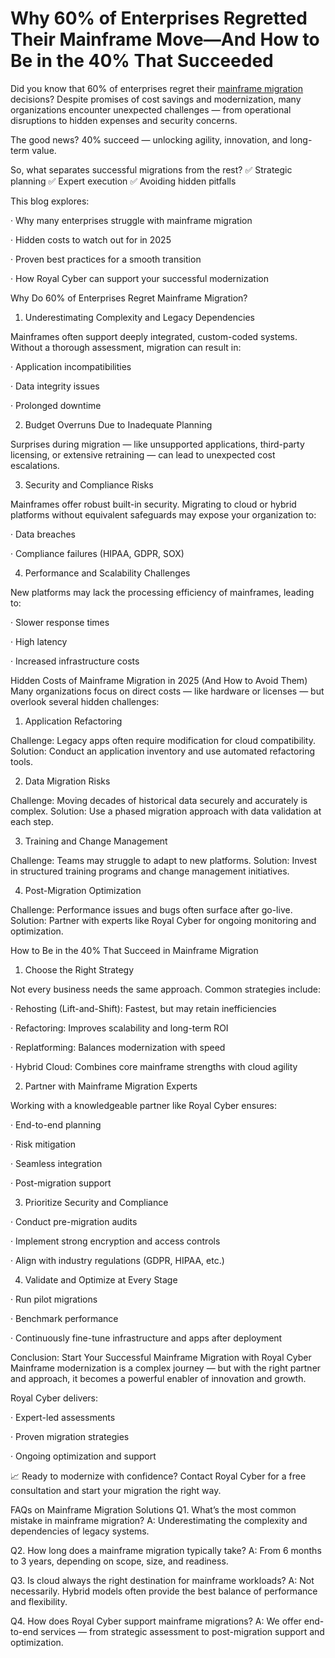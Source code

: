 # Why 60% of Enterprises Regretted Their Mainframe Move—And How to Be in the 40% That Succeeded

Did you know that 60% of enterprises regret their [mainframe migration](https://www.royalcyber.com/technologies/mainframe-applications-services/?refer=Tarun&utm_source=offpage&utm_medium=Post&utm_campaign=mainframe) decisions? Despite promises of cost savings and modernization, many organizations encounter unexpected challenges — from operational disruptions to hidden expenses and security concerns.

The good news? 40% succeed — unlocking agility, innovation, and long-term value.

So, what separates successful migrations from the rest? ✅ Strategic planning ✅ Expert execution ✅ Avoiding hidden pitfalls

This blog explores:

· Why many enterprises struggle with mainframe migration

· Hidden costs to watch out for in 2025

· Proven best practices for a smooth transition

· How Royal Cyber can support your successful modernization

Why Do 60% of Enterprises Regret Mainframe Migration?
1. Underestimating Complexity and Legacy Dependencies

Mainframes often support deeply integrated, custom-coded systems. Without a thorough assessment, migration can result in:

· Application incompatibilities

· Data integrity issues

· Prolonged downtime

2. Budget Overruns Due to Inadequate Planning

Surprises during migration — like unsupported applications, third-party licensing, or extensive retraining — can lead to unexpected cost escalations.

3. Security and Compliance Risks

Mainframes offer robust built-in security. Migrating to cloud or hybrid platforms without equivalent safeguards may expose your organization to:

· Data breaches

· Compliance failures (HIPAA, GDPR, SOX)

4. Performance and Scalability Challenges

New platforms may lack the processing efficiency of mainframes, leading to:

· Slower response times

· High latency

· Increased infrastructure costs

Hidden Costs of Mainframe Migration in 2025 (And How to Avoid Them)
Many organizations focus on direct costs — like hardware or licenses — but overlook several hidden challenges:

1. Application Refactoring

Challenge: Legacy apps often require modification for cloud compatibility. Solution: Conduct an application inventory and use automated refactoring tools.

2. Data Migration Risks

Challenge: Moving decades of historical data securely and accurately is complex. Solution: Use a phased migration approach with data validation at each step.

3. Training and Change Management

Challenge: Teams may struggle to adapt to new platforms. Solution: Invest in structured training programs and change management initiatives.

4. Post-Migration Optimization

Challenge: Performance issues and bugs often surface after go-live. Solution: Partner with experts like Royal Cyber for ongoing monitoring and optimization.

How to Be in the 40% That Succeed in Mainframe Migration

1. Choose the Right Strategy

Not every business needs the same approach. Common strategies include:

· Rehosting (Lift-and-Shift): Fastest, but may retain inefficiencies

· Refactoring: Improves scalability and long-term ROI

· Replatforming: Balances modernization with speed

· Hybrid Cloud: Combines core mainframe strengths with cloud agility

2. Partner with Mainframe Migration Experts

Working with a knowledgeable partner like Royal Cyber ensures:

· End-to-end planning

· Risk mitigation

· Seamless integration

· Post-migration support

3. Prioritize Security and Compliance

· Conduct pre-migration audits

· Implement strong encryption and access controls

· Align with industry regulations (GDPR, HIPAA, etc.)

4. Validate and Optimize at Every Stage

· Run pilot migrations

· Benchmark performance

· Continuously fine-tune infrastructure and apps after deployment

Conclusion: Start Your Successful Mainframe Migration with Royal Cyber
Mainframe modernization is a complex journey — but with the right partner and approach, it becomes a powerful enabler of innovation and growth.

Royal Cyber delivers:

· Expert-led assessments

· Proven migration strategies

· Ongoing optimization and support

📈 Ready to modernize with confidence? Contact Royal Cyber for a free consultation and start your migration the right way.

FAQs on Mainframe Migration Solutions
Q1. What’s the most common mistake in mainframe migration? A: Underestimating the complexity and dependencies of legacy systems.

Q2. How long does a mainframe migration typically take? A: From 6 months to 3 years, depending on scope, size, and readiness.

Q3. Is cloud always the right destination for mainframe workloads? A: Not necessarily. Hybrid models often provide the best balance of performance and flexibility.

Q4. How does Royal Cyber support mainframe migrations? A: We offer end-to-end services — from strategic assessment to post-migration support and optimization.
